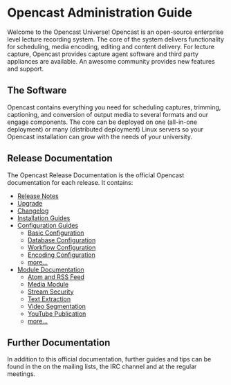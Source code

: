 Opencast Administration Guide
=============================

Welcome to the Opencast Universe! Opencast is an open-source enterprise level lecture recording system. The core of the
system delivers functionality for scheduling, media encoding, editing and content delivery. For lecture capture,
Opencast provides capture agent software and third party appliances are available. An awesome community provides new
features and support.


The Software
------------

Opencast contains everything you need for scheduling captures, trimming, captioning, and conversion of output media to
several formats and our engage components.  The core can be deployed on one (all-in-one deployment) or many (distributed
deployment) Linux servers so your Opencast installation can grow with the needs of your university.


Release Documentation
---------------------

The Opencast Release Documentation is the official Opencast documentation for each release. It contains:

 - [Release Notes](releasenotes.md)
 - [Upgrade](upgrade.md)
 - [Changelog](changelog.md)
 - [Installation Guides](installation/index.md)
 - [Configuration Guides](configuration/index.md)
    - [Basic Configuration](configuration/basic.md)
    - [Database Configuration](configuration/database.md)
    - [Workflow Configuration](configuration/workflow.md)
    - [Encoding Configuration](configuration/encoding.md)
    - [more...](configuration/index.md)
 - [Module Documentation](modules/index.md)
    - [Atom and RSS Feed](modules/atomrss.md)
    - [Media Module](modules/mediamodule.configuration.md)
    - [Stream Security](modules/stream-security.md)
    - [Text Extraction](modules/textextraction.md)
    - [Video Segmentation](modules/videosegmentation.md)
    - [YouTube Publication](modules/youtubepublication.md)
    - [more...](modules/index.md)


Further Documentation
---------------------

In addition to this official documentation, further guides and tips can be found in the on the mailing lists, the IRC
channel and at the regular meetings.
